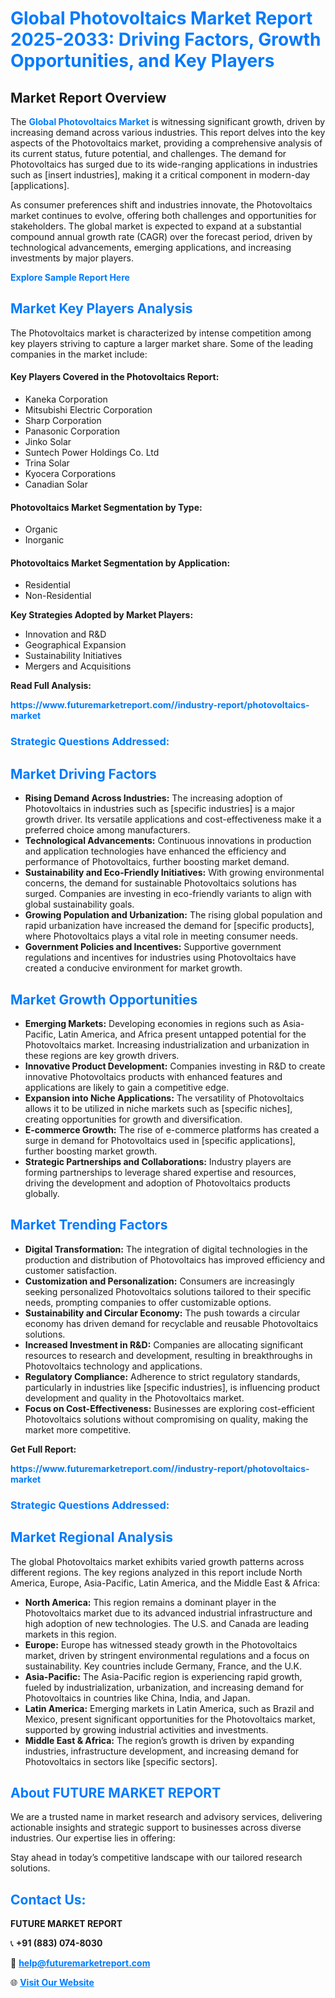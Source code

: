 <h1 style="color: #007BFF;">Global Photovoltaics Market Report 2025-2033: Driving Factors, Growth Opportunities, and Key Players</h1>

<section id="overview">
<h2>Market Report Overview</h2>
<p>The <a href="https://www.futuremarketreport.com//industry-report/photovoltaics-market" style="color: #007BFF; text-decoration: none;"><strong>Global Photovoltaics Market</strong></a> is witnessing significant growth, driven by increasing demand across various industries. This report delves into the key aspects of the Photovoltaics market, providing a comprehensive analysis of its current status, future potential, and challenges. The demand for Photovoltaics has surged due to its wide-ranging applications in industries such as [insert industries], making it a critical component in modern-day [applications].</p>
<p>As consumer preferences shift and industries innovate, the Photovoltaics market continues to evolve, offering both challenges and opportunities for stakeholders. The global market is expected to expand at a substantial compound annual growth rate (CAGR) over the forecast period, driven by technological advancements, emerging applications, and increasing investments by major players.</p>
</section>

<section id="overview">
<p><a href="https://www.futuremarketreport.com//request-sample/reportId=47796" style="color: #007BFF; text-decoration: none;"><strong>Explore Sample Report Here</strong></a></p>
</section>

<section id="key-players">
<h2 style="color: #007BFF;">Market Key Players Analysis</h2>
<p>The Photovoltaics market is characterized by intense competition among key players striving to capture a larger market share. Some of the leading companies in the market include:</p>
<h4>Key Players Covered in the Photovoltaics Report:</h4>
<ul><li>Kaneka Corporation</li><li>Mitsubishi Electric Corporation</li><li>Sharp Corporation</li><li>Panasonic Corporation</li><li>Jinko Solar</li><li>Suntech Power Holdings Co. Ltd</li><li>Trina Solar</li><li>Kyocera Corporations</li><li>Canadian Solar</li></ul>
<h4>Photovoltaics Market Segmentation by Type:</h4>
<ul><li>Organic</li><li>Inorganic</li></ul>

<h4>Photovoltaics Market Segmentation by Application:</h4>
<ul><li>Residential</li><li>Non-Residential</li></ul>
<p><strong>Key Strategies Adopted by Market Players:</strong></p>
<ul>
<li>Innovation and R&D</li>
<li>Geographical Expansion</li>
<li>Sustainability Initiatives</li>
<li>Mergers and Acquisitions</li>
</ul>
</section>

<section>
<p><strong>Read Full Analysis: </strong></p><a href="https://www.futuremarketreport.com//industry-report/photovoltaics-market" style="color: #007BFF; text-decoration: none;"><strong>https://www.futuremarketreport.com//industry-report/photovoltaics-market</strong></a>
<h3 style="color: #007BFF;">Strategic Questions Addressed:</h3>
</section>

<section id="driving-factors">
<h2 style="color: #007BFF;">Market Driving Factors</h2>
<ul>
<li><strong>Rising Demand Across Industries:</strong> The increasing adoption of Photovoltaics in industries such as [specific industries] is a major growth driver. Its versatile applications and cost-effectiveness make it a preferred choice among manufacturers.</li>
<li><strong>Technological Advancements:</strong> Continuous innovations in production and application technologies have enhanced the efficiency and performance of Photovoltaics, further boosting market demand.</li>
<li><strong>Sustainability and Eco-Friendly Initiatives:</strong> With growing environmental concerns, the demand for sustainable Photovoltaics solutions has surged. Companies are investing in eco-friendly variants to align with global sustainability goals.</li>
<li><strong>Growing Population and Urbanization:</strong> The rising global population and rapid urbanization have increased the demand for [specific products], where Photovoltaics plays a vital role in meeting consumer needs.</li>
<li><strong>Government Policies and Incentives:</strong> Supportive government regulations and incentives for industries using Photovoltaics have created a conducive environment for market growth.</li>
</ul>
</section>

<section id="growth-opportunities">
<h2 style="color: #007BFF;">Market Growth Opportunities</h2>
<ul>
<li><strong>Emerging Markets:</strong> Developing economies in regions such as Asia-Pacific, Latin America, and Africa present untapped potential for the Photovoltaics market. Increasing industrialization and urbanization in these regions are key growth drivers.</li>
<li><strong>Innovative Product Development:</strong> Companies investing in R&D to create innovative Photovoltaics products with enhanced features and applications are likely to gain a competitive edge.</li>
<li><strong>Expansion into Niche Applications:</strong> The versatility of Photovoltaics allows it to be utilized in niche markets such as [specific niches], creating opportunities for growth and diversification.</li>
<li><strong>E-commerce Growth:</strong> The rise of e-commerce platforms has created a surge in demand for Photovoltaics used in [specific applications], further boosting market growth.</li>
<li><strong>Strategic Partnerships and Collaborations:</strong> Industry players are forming partnerships to leverage shared expertise and resources, driving the development and adoption of Photovoltaics products globally.</li>
</ul>
</section>

<section id="trending-factors">
<h2 style="color: #007BFF;">Market Trending Factors</h2>
<ul>
<li><strong>Digital Transformation:</strong> The integration of digital technologies in the production and distribution of Photovoltaics has improved efficiency and customer satisfaction.</li>
<li><strong>Customization and Personalization:</strong> Consumers are increasingly seeking personalized Photovoltaics solutions tailored to their specific needs, prompting companies to offer customizable options.</li>
<li><strong>Sustainability and Circular Economy:</strong> The push towards a circular economy has driven demand for recyclable and reusable Photovoltaics solutions.</li>
<li><strong>Increased Investment in R&D:</strong> Companies are allocating significant resources to research and development, resulting in breakthroughs in Photovoltaics technology and applications.</li>
<li><strong>Regulatory Compliance:</strong> Adherence to strict regulatory standards, particularly in industries like [specific industries], is influencing product development and quality in the Photovoltaics market.</li>
<li><strong>Focus on Cost-Effectiveness:</strong> Businesses are exploring cost-efficient Photovoltaics solutions without compromising on quality, making the market more competitive.</li>
</ul>
</section>

<section>
<p><strong>Get Full Report: </strong></p><a href="https://www.futuremarketreport.com//industry-report/photovoltaics-market" style="color: #007BFF; text-decoration: none;"><strong>https://www.futuremarketreport.com//industry-report/photovoltaics-market</strong></a>
<h3 style="color: #007BFF;">Strategic Questions Addressed:</h3>
</section>


<section id="regional-analysis">
<h2 style="color: #007BFF;">Market Regional Analysis</h2>
<p>The global Photovoltaics market exhibits varied growth patterns across different regions. The key regions analyzed in this report include North America, Europe, Asia-Pacific, Latin America, and the Middle East & Africa:</p>
<ul>
<li><strong>North America:</strong> This region remains a dominant player in the Photovoltaics market due to its advanced industrial infrastructure and high adoption of new technologies. The U.S. and Canada are leading markets in this region.</li>
<li><strong>Europe:</strong> Europe has witnessed steady growth in the Photovoltaics market, driven by stringent environmental regulations and a focus on sustainability. Key countries include Germany, France, and the U.K.</li>
<li><strong>Asia-Pacific:</strong> The Asia-Pacific region is experiencing rapid growth, fueled by industrialization, urbanization, and increasing demand for Photovoltaics in countries like China, India, and Japan.</li>
<li><strong>Latin America:</strong> Emerging markets in Latin America, such as Brazil and Mexico, present significant opportunities for the Photovoltaics market, supported by growing industrial activities and investments.</li>
<li><strong>Middle East & Africa:</strong> The region’s growth is driven by expanding industries, infrastructure development, and increasing demand for Photovoltaics in sectors like [specific sectors].</li>
</ul>
</section>

<footer>
<h2 style="color: #007BFF;">About FUTURE MARKET REPORT</h2>
<p>We are a trusted name in market research and advisory services, delivering actionable insights and strategic support to businesses across diverse industries. Our expertise lies in offering:</p>

<p>Stay ahead in today’s competitive landscape with our tailored research solutions.</p>

<h2 style="color: #007BFF;">Contact Us:</h2>
<p><strong>FUTURE MARKET REPORT</strong></p>
<p>📞 <strong>+91 (883) 074-8030</strong></p>
<p>📧 <strong><a href="mailto:help@futuremarketreport.com" style="color: #007BFF;">help@futuremarketreport.com</a></strong></p>
<p>🌐 <strong><a href="https://www.futuremarketreport.com/" style="color: #007BFF;">Visit Our Website</a></strong></p>
</footer>